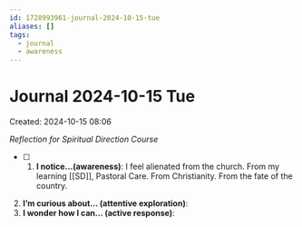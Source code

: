 ```yaml
---
id: 1728993961-journal-2024-10-15-tue
aliases: []
tags:
  - journal
  - awareness
---
```


# Journal 2024-10-15 Tue

Created: 2024-10-15 08:06

_Reflection for Spiritual Direction Course_

- [ ] 1. **I notice…(awareness)**: I feel alienated from the church. From my learning [[SD]], Pastoral Care. From Christianity. From the fate of the country.

2. **I’m curious about… (attentive exploration)**:
3. **I wonder how I can… (active response)**:
